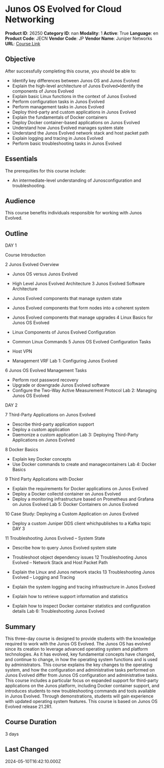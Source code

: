 # Junos OS Evolved for Cloud Networking

**Product ID**: 26250
**Category ID**: nan
**Modality**: 1
**Active**: True
**Language**: en
**Product Code**: JECN
**Vendor Code**: JP
**Vendor Name**: Juniper Networks
**URL**: [Course Link](https://www.fastlaneus.com/course/juniper-jecn)

## Objective
After successfully completing this course, you should be able to:


- Identify key differences between Junos OS and Junos Evolved
- Explain the high-level architecture of Junos Evolved•Identify the components of Junos Evolved
- Explain basic Linux functions in the context of Junos Evolved
- Perform configuration tasks in Junos Evolved
- Perform management tasks in Junos Evolved
- Deploy third-party and custom applications in Junos Evolved
- Explain the fundamentals of Docker containers
- Deploy Docker container-based applications on Junos Evolved
- Understand how Junos Evolved manages system state
- Understand the Junos Evolved network stack and host packet path
- Explain logging and tracing in Junos Evolved
- Perform basic troubleshooting tasks in Junos Evolved

## Essentials
The prerequities for this course include:


- An intermediate-level understanding of Junosconfiguration and troubleshooting.

## Audience
This course benefits individuals responsible for working with Junos Evolved.

## Outline
DAY 1

Course Introduction

2 Junos Evolved Overview


- Junos OS versus Junos Evolved
- High Level Junos Evolved Architecture
3 Junos Evolved Software Architecture


- Junos Evolved components that manage system state
- Junos Evolved components that form nodes into a coherent system
- Junos Evolved components that manage upgrades
4 Linux Basics for Junos OS Evolved


- Linux Components of Junos Evolved Configuration
- Common Linux Commands
5 Junos OS Evolved Configuration Tasks


- Host VPN
- Management VRF
Lab 1: Configuring Junos Evolved

6 Junos OS Evolved Management Tasks


- Perform root password recovery
- Upgrade or downgrade Junos Evolved software
- Configure the Two-Way Active Measurement Protocol
Lab 2: Managing Junos OS Evolved

DAY 2

7 Third-Party Applications on Junos Evolved


- Describe third-party application support
- Deploy a custom application
- Daemonize a custom application
Lab 3: Deploying Third-Party Applications on Junos Evolved

8 Docker Basics


- Explain key Docker concepts
- Use Docker commands to create and managecontainers
Lab 4: Docker Basics

9 Third Party Applications with Docker


- Explain the requirements for Docker applications on Junos Evolved
- Deploy a Docker collectd container on Junos Evolved
- Deploy a monitoring infrastructure based on Prometheus and Grafana on Junos Evolved
Lab 5: Docker Containers on Junos Evolved

10 Case Study: Deploying a Custom Application on Junos Evolved


- Deploy a custom Juniper DDS client whichpublishes to a Kafka topic
DAY 3

11 Troubleshooting Junos Evolved – System State


- Describe how to query Junos Evolved system state
- Troubleshoot object dependency issues
12 Troubleshooting Junos Evolved – Network Stack and Host Packet Path


- Explain the Linux and Junos network stacks
13 Troubleshooting Junos Evolved – Logging and Tracing


- Explain the system logging and tracing infrastructure in Junos Evolved
- Explain how to retrieve support information and statistics
- Explain how to inspect Docker container statistics and configuration details
Lab 6: Troubleshooting Junos Evolved

## Summary
This three-day course is designed to provide students with the knowledge required to work with the Junos OS Evolved. The Junos OS has evolved since its creation to leverage advanced operating system and platform technologies. As it has evolved, key fundamental concepts have changed, and continue to change, in how the operating system functions and is used by administrators. This course explains the key changes to the operating system, and how the configuration and administrative tasks performed on Junos Evolved differ from Junos OS configuration and administrative tasks. This course includes a particular focus on expanded support for third-party applications on the Junos platform, including Docker container support, and introduces students to new troubleshooting commands and tools available in Junos Evolved. Through demonstrations, students will gain experience with updated operating system features. This course is based on Junos OS Evolved release 21.2R1.

## Course Duration
3 days

## Last Changed
2024-05-10T16:42:10.000Z
